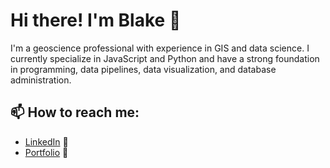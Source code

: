 # Hi there! I'm Blake 👋

I'm a geoscience professional with experience in GIS and data science. I currently specialize in JavaScript and Python and have a strong foundation in programming, data pipelines, data visualization, and database administration.


## 📫 How to reach me:
- <a href="https://www.linkedin.com/in/blake-stefansen/" target="_blank"> LinkedIn</a> 💼   
- <a href="https://blakesportfolio.netlify.app/" target="_blank"> Portfolio</a> 📖   
<!-- - 📧  bstefansen11@gmail.com -->

<!--
**bstefansen/bstefansen** is a ✨ _special_ ✨ repository because its `README.md` (this file) appears on your GitHub profile.

Here are some ideas to get you started:

- 🔭 I’m currently working on ...
- 🌱 I’m currently learning ...
- 👯 I’m looking to collaborate on ...
- 🤔 I’m looking for help with ...
- 💬 Ask me about ...
- 📫 How to reach me: ...
- 😄 Pronouns: ...
- ⚡ Fun fact: ...
-->
